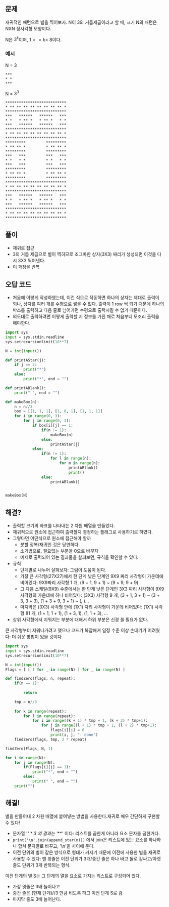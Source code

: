 ## 문제

재귀적인 패턴으로 별을 찍어보자. N이 3의 거듭제곱이라고 할 때, 크기 N의 패턴은 NXN 정사각형 모양이다.

N은 $3^k$이며, $1 <= k <$ 8이다.

### 예시

N = $3$

```
***
* *
***
```

N = $3^3$

```
***************************
* ** ** ** ** ** ** ** ** *
***************************
***   ******   ******   ***
* *   * ** *   * ** *   * *
***   ******   ******   ***
***************************
* ** ** ** ** ** ** ** ** *
***************************
*********         *********
* ** ** *         * ** ** *
*********         *********
***   ***         ***   ***
* *   * *         * *   * *
***   ***         ***   ***
*********         *********
* ** ** *         * ** ** *
*********         *********
***************************
* ** ** ** ** ** ** ** ** *
***************************
***   ******   ******   ***
* *   * ** *   * ** *   * *
***   ******   ******   ***
***************************
* ** ** ** ** ** ** ** ** *
***************************
```

## 풀이

- 재귀로 접근
- 3의 거듭 제곱으로 별이 찍히므로 조그마한 상자(3X3) 짜리가 생성되면 이것을 다시 3X3 찍어낸다.
- 이 과정을 반복

## 오답 코드

- 처음에 이렇게 작성하였는데, 이런 식으로 작동하면 하나의 상자는 제대로 출력이 되나, 상자를 여러 개를 수평으로 쌓을 수 없다. 출력이 1 row 씩 되기 때문에 하나의 박스를 출력하고 다음 줄로 넘어가면 수평으로 출력시킬 수 없기 때문이다.
- 의도대로 출력하려면 어떻게 출력할 지 정보를 가진 채로 처음부터 모조리 출력을 해야한다.

```python
import sys
input = sys.stdin.readline
sys.setrecursionlimit(10**7)

N = int(input())

def printAStar(j):
    if j == 2:
        print("*")
    else:
        print("*", end = "")

def printABlank():
    print(" ", end = "")

def makeBox(n):
    n = n//3
    box = [[1, 1, 1], [1, 0, 1], [1, 1, 1]]
    for i in range(0, 3):
        for j in range(0, 3):
            if box[i][j] == 1:
                if(n != 1):
                    makeBox(n)
                else:
                    printAStar(j)
            else:
                if(n != 1):
                    for l in range(n):
                        for m in range(n):
                            printABlank()
                            print()
                else:
                    printABlank()


makeBox(N)
```

## 해결?

- 출력할 크기의 좌표를 나타내는 2 차원 배열을 만들었다.
- 재귀적으로 원소에 접근하여 출력할지 결정하는 플래그로 사용하기로 하였다.
- 그렇다면 어떤식으로 원소에 접근해야 할까
    - 분할 정복/재귀인 것은 당연하다.
    - 소거법으로, 필요없는 부분을 0으로 바꾸자
    - 예제로 출력되어 있는 결과물을 살펴보면, 규칙을 확인할 수 있다.
- 규칙
    - 단계별로 나누어 살펴보자: 그림이 도움이 된다.
    - 가장 큰 사각형(27X27)에서 한 단계 낮은 단계인 9X9 짜리 사각형이 가운데에 비어있다: 9X9짜리 사각형 1 개, (9 + 1, 9 + 1) ~ (9 + 9, 9 + 9)
    - 그 다음 스케일(9X9) 수준에서는 한 단계 낮은 단계인 3X3 짜리 사각형이 9X9 사각형의 가운데에 하나 비어있다: (3X3) 사각형 9 개, (3 + 1, 3 + 1) ~ (3 + 3, 3 + 3), (1 + 3 + 9, 3 + 1) ~ (, )...
    - 마지막은 (3X3) 사각형 안에 (1X1) 자리 사각형이 가운데 비어있다: (1X1) 사각형 81 개, (1 + 1, 1 + 1), (1 + 3, 1), (1, 1 + 3), ...
- 상위 사각형에서 지워지는 부분에 대해서 하위 부분은 신경 쓸 필요가 없다.

큰 사각형부터 지워나가려고 했으나 코드가 복잡해져 일정 수준 이상 손대기가 어려웠다: 더 쉬운 방법이 있을 것이다.

```python
import sys
input = sys.stdin.readline
sys.setrecursionlimit(10**7)

N = int(input())
Flags = [ [ 1 for _ in range(N) ] for _ in range(N) ]

def findZero(flags, n, repeat):
    if(n == 1):
        
        return

    tmp = n//3
    
    for k in range(repeat):
        for l in range(repeat):
            for i in range((k + 1) * tmp + 1, (k + 2) * tmp+1):
                for j in range((l + 1) * tmp + 1, (l + 2) * tmp+1):
                    flags[i][j] = 0
                    print(i, j, ": done")
    findZero(flags, tmp, 3 * repeat)

findZero(Flags, N, 1)

for i in range(N):
    for j in range(N):
        if(Flags[i][j] == 1):
            print("*", end = "")
        else:
            print(" ", end = "")
    print("")
```

## 해결!

별을 만들어내 2 차원 배열에 붙여넣는 방법을 사용한다.재귀로 매우 간단하게 구현할 수 있다!

- 문자열 '*' * 3 의 결과는 '***' 이다: 리스트를 곱한게 아니라 요소 문자를 곱한거다. 
- `print('\n'.join(append_star(n)))` 에서 join은 리스트에 있는 요소를 하나하나 합쳐 문자열로 바꾸고, '\n'을 사이에 둔다.
- 이전 단위의 별이 같은 방식으로 형태가 커지기 때문에 이전에 사용한 별을 재귀로 사용할 수 있다: 맨 윗줄은 이전 단위가 3개/중간 줄은 하나 바고 둘로 감싸고/아랫 줄도 단위가 3개 반복되는 형식.

이전 단계의 별 S는 그 단계의 열을 요소로 가지는 리스트로 구성되어 있다.
- 가장 윗줄은 3배 늘어나고
- 중간 줄은 (현재 단계)//3 만큼 비도록 하고 이전 단계 S로 감
- 마지막 줄도 3배 늘어난다.